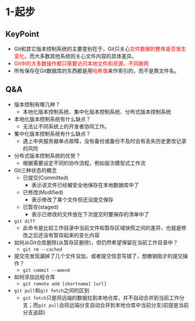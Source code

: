 # 1-起步

## KeyPoint
* Git和其它版本控制系统的主要差别在于，Git只关心<font color=red>文件数据的整体是否发生变化</font>，而大多数其他系统则关心文件内容的具体差异。
* <font color=red>Git中的大多数操作都只需要访问本地文件和资源，不同联网</font>
* 所有保存在Git数据库的东西都是用<font color=red>哈希值</font>来作索引的，而不是靠文件名。

## Q&A
* 版本控制有哪几种？
  * 本地化版本控制系统、集中化版本控制系统、分布式版本控制系统
* 本地化版本控制系统有什么缺点？
  * 无法让不同系统上的开发者协同工作。
* 集中化版本控制系统有什么缺点？
  * 遇上中央服务器单点故障，没有备份或备份不及时会有丢失历史更改记录的风险
* 分布式版本控制系统的优势？
  * 根据需要设定不同的协作流程，例如层次模型式工作流
* Git三种状态的概念
  * 已提交(Committed)
    * 表示该文件已经被安全地保存在本地数据库中了
  * 已修改(Modified)
    * 表示修改了某个文件但还没提交保存
  * 已暂存(staged)
    * 表示已修改的文件放在下次提交时要保存的清单中了
* `git diff`
  * 此命令是比较工作目录中当前文件和暂存区域快照之间的差异，也就是修改之后还没有暂存起来的变化内容
* 如何从Git仓库删除(从暂存区删除)，但仍然希望保留在当前工作目录中？
  * `git rm --cached`
* 提交完发现漏掉了几个文件没加，或者提交信息写错了，想撤销刚才的提交操作？
  * `git commit --amend`
* 如何添加远程仓库
  * `git remote add [shortname] [url]`
* `git pull`和`git fetch`之间的区别
  * `git fetch`只是将远端的数据拉到本地仓库，并不自动合并到当前工作分支；而`git pull`会将远端分支自动合并到本地仓库中当前分支(前提是当前分支追踪)
